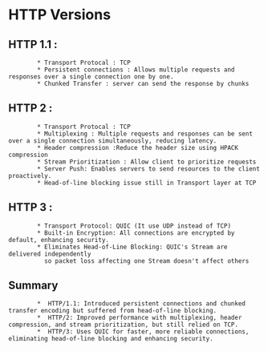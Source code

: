 # HTTP Versions

## HTTP 1.1 :
            * Transport Protocal : TCP
            * Persistent connections : Allows multiple requests and responses over a single connection one by one.
            * Chunked Transfer : server can send the response by chunks

## HTTP 2  :
            * Transport Protocal : TCP
            * Multiplexing : Multiple requests and responses can be sent over a single connection simultaneously, reducing latency.
            * Header compression :Reduce the header size using HPACK compression
            * Stream Prioritization : Allow client to prioritize requests
            * Server Push: Enables servers to send resources to the client proactively.
            * Head-of-line blocking issue still in Transport layer at TCP

## HTTP 3 :    
            * Transport Protocol: QUIC (It use UDP instead of TCP)
            * Built-in Encryption: All connections are encrypted by default, enhancing security.
            * Eliminates Head-of-Line Blocking: QUIC's Stream are delivered independently
              so packet loss affecting one Stream doesn't affect others
            
## Summary
            *  HTTP/1.1: Introduced persistent connections and chunked transfer encoding but suffered from head-of-line blocking.
            *  HTTP/2: Improved performance with multiplexing, header compression, and stream prioritization, but still relied on TCP.
            *  HTTP/3: Uses QUIC for faster, more reliable connections, eliminating head-of-line blocking and enhancing security.